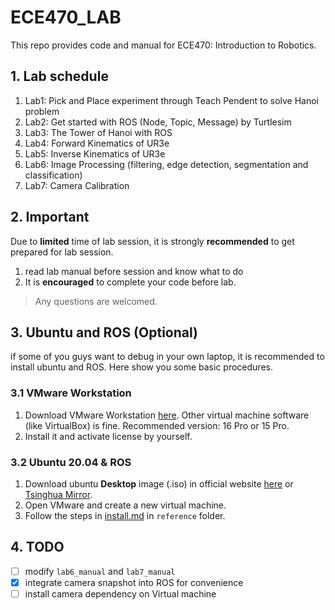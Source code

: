 # ECE470_LAB

This repo provides code and manual for ECE470: Introduction to Robotics.

## 1. Lab schedule

1. Lab1: Pick and Place experiment through Teach Pendent to solve Hanoi problem
2. Lab2: Get started with ROS (Node, Topic, Message) by Turtlesim
3. Lab3: The Tower of Hanoi with ROS
4. Lab4: Forward Kinematics of UR3e
5. Lab5: Inverse Kinematics of UR3e
6. Lab6: Image Processing (filtering, edge detection, segmentation and classification)
7. Lab7: Camera Calibration

## 2. Important

Due to **limited** time of lab session, it is strongly **recommended** to get prepared for lab session.

1. read lab manual before session and know what to do 
2. It is **encouraged** to complete your code before lab. 

> Any questions are welcomed.

## 3. Ubuntu and ROS (Optional)

if some of you guys want to debug in your own laptop, it is recommended to install ubuntu and ROS. Here show you some basic procedures.

### 3.1 VMware Workstation

1. Download VMware Workstation [here](https://www.vmware.com/cn/products/workstation-pro/workstation-pro-evaluation.html). Other virtual machine software (like VirtualBox) is fine. Recommended version: 16 Pro or 15 Pro.
2. Install it and activate license by yourself.

### 3.2 Ubuntu 20.04 & ROS

1. Download ubuntu **Desktop** image (.iso) in official website [here](http://www.releases.ubuntu.com/20.04/) or [Tsinghua Mirror](https://mirrors.tuna.tsinghua.edu.cn/ubuntu-releases/20.04.5/).
2. Open VMware and create a new virtual machine.
3. Follow the steps in [install.md](./reference/install.md) in `reference` folder.

## 4. TODO

- [ ] modify `lab6_manual` and `lab7_manual`
- [x] integrate camera snapshot into ROS for convenience
- [ ] install camera dependency on Virtual machine
